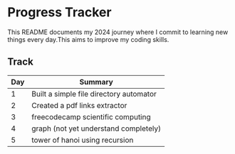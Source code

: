 # Progress Tracker

This README documents my 2024 journey where I commit to learning new things every day.This aims to improve my coding skills.

## Track
| Day | Summary |
| --- | ------- |
| 1   | Built a simple file directory automator |
| 2   | Created a pdf links extractor |
| 3   | freecodecamp scientific computing |
| 4   | graph (not yet understand completely) |
| 5   | tower of hanoi  using recursion |
